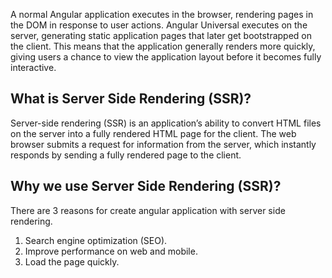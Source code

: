 A normal Angular application executes in the browser, rendering pages in the DOM in response to user actions. Angular Universal executes on the server, generating static application pages that later get bootstrapped on the client. This means that the application generally renders more quickly, giving users a chance to view the application layout before it becomes fully interactive.

## What is Server Side Rendering (SSR)?
Server-side rendering (SSR) is an application’s ability to convert HTML files on the server into a fully rendered HTML page for the client. The web browser submits a request for information from the server, which instantly responds by sending a fully rendered page to the client.

## Why we use Server Side Rendering (SSR)?
There are 3 reasons for create angular application with server side rendering.
1. Search engine optimization (SEO).
2. Improve performance on web and mobile.
3. Load the page quickly.


